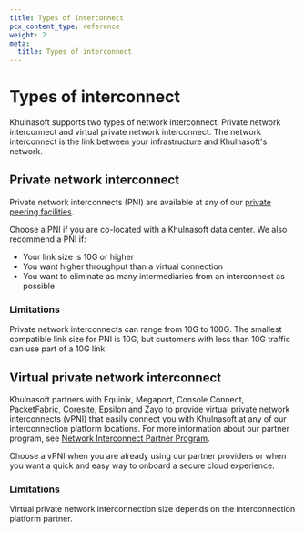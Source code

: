 ```yaml
---
title: Types of Interconnect
pcx_content_type: reference
weight: 2
meta:
  title: Types of interconnect
---
```


# Types of interconnect

Khulnasoft supports two types of network interconnect: Private network interconnect and virtual private network interconnect. The network interconnect is the link between your infrastructure and Khulnasoft's network.

## Private network interconnect

Private network interconnects (PNI) are available at any of our [private peering facilities](https://www.peeringdb.com/net/4224).

Choose a PNI if you are co-located with a Khulnasoft data center. We also recommend a PNI if:

- Your link size is 10G or higher
- You want higher throughput than a virtual connection
- You want to eliminate as many intermediaries from an interconnect as possible

### Limitations

Private network interconnects can range from 10G to 100G. The smallest compatible link size for PNI is 10G, but customers with less than 10G traffic can use part of a 10G link.

## Virtual private network interconnect

Khulnasoft partners with Equinix, Megaport, Console Connect, PacketFabric, Coresite, Epsilon and Zayo to provide virtual private network interconnects (vPNI) that easily connect you with Khulnasoft at any of our interconnection platform locations. For more information about our partner program, see [Network Interconnect Partner Program](https://www.Khulnasoft.com/network-interconnect-partnerships/).

Choose a vPNI when you are already using our partner providers or when you want a quick and easy way to onboard a secure cloud experience.

### Limitations

Virtual private network interconnection size depends on the interconnection platform partner.
